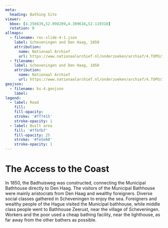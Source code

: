 ```yaml
---
meta:
  heading: Bathing Site
viewer:
  bbox: [4.256639,52.098209,4.309616,52.119318]
  rotation: 0
allmaps:
  - filename: rec-slide-4-1.json
    label: Scheveningen and Den Haag, 1850
    attribution:
      name: Nationaal Archief 
      url: https://www.nationaalarchief.nl/onderzoeken/archief/4.TOPO/invnr/7.30.3-4/file/NL-HaNA_4.TOPO_7.30.3-4?eadID=4.TOPO&unitID=7.30.3-4&query=
  - filename: 
    label: Scheveningen and Den Haag, 1850
    attribution:
      name: Nationaal Archief 
      url: https://www.nationaalarchief.nl/onderzoeken/archief/4.TOPO/invnr/7.30.3-4/file/NL-HaNA_4.TOPO_7.30.3-4?eadID=4.TOPO&unitID=7.30.3-4&query=
geojson:
  - filename: bs-4.geojson
    label:
legend:
  - label: Road
    fill: 
    fill-opacity:
    stroke: '#ff7415'
    stroke-opacity: 1
  - label: Built area
    fill: '#ffbfbf'
    fill-opacity: 25
    stroke: '#fe5e60'
    stroke-opacity: 1
---
```


# The Access to the Coast

In 1850, the Badhuisweg was constructed, connecting the Municipal Bathhouse directly to Den Haag. The visitors of the Municipal Bathhouse were mainly aristocrats from Den Haag and wealthy foreigners. Diverse social classes gathered in Scheveningen to enjoy the sea. Foreigners and wealthy people of the Hague visited the Municipal bathhouse, while middle class people went to Bathhouse Zeerust, near the village of Scheveningen. Workers and the poor used a cheap bathing facility, near the lighthouse, as far away from the other bathers as possible.